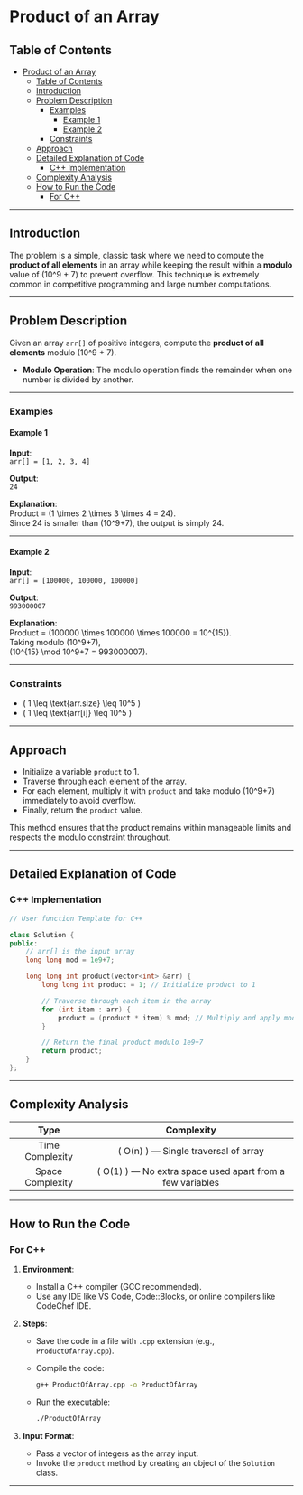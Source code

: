 # Product of an Array

## Table of Contents

- [Product of an Array](#product-of-an-array)
  - [Table of Contents](#table-of-contents)
  - [Introduction](#introduction)
  - [Problem Description](#problem-description)
    - [Examples](#examples)
      - [Example 1](#example-1)
      - [Example 2](#example-2)
    - [Constraints](#constraints)
  - [Approach](#approach)
  - [Detailed Explanation of Code](#detailed-explanation-of-code)
    - [C++ Implementation](#c-implementation)
  - [Complexity Analysis](#complexity-analysis)
  - [How to Run the Code](#how-to-run-the-code)
    - [For C++](#for-c)

---

## Introduction

The problem is a simple, classic task where we need to compute the **product of all elements** in an array while keeping the result within a **modulo** value of \(10^9 + 7\) to prevent overflow. This technique is extremely common in competitive programming and large number computations.

---

## Problem Description

Given an array `arr[]` of positive integers, compute the **product of all elements** modulo \(10^9 + 7\).

- **Modulo Operation**: The modulo operation finds the remainder when one number is divided by another.

---

### Examples

#### Example 1

**Input**:  
`arr[] = [1, 2, 3, 4]`

**Output**:  
`24`

**Explanation**:  
Product = \(1 \times 2 \times 3 \times 4 = 24\).  
Since 24 is smaller than \(10^9+7\), the output is simply 24.

---

#### Example 2

**Input**:  
`arr[] = [100000, 100000, 100000]`

**Output**:  
`993000007`

**Explanation**:  
Product = \(100000 \times 100000 \times 100000 = 10^{15}\).  
Taking modulo \(10^9+7\),  
\(10^{15} \mod 10^9+7 = 993000007\).

---

### Constraints

- \( 1 \leq \text{arr.size} \leq 10^5 \)
- \( 1 \leq \text{arr[i]} \leq 10^5 \)

---

## Approach

- Initialize a variable `product` to 1.
- Traverse through each element of the array.
- For each element, multiply it with `product` and take modulo \(10^9+7\) immediately to avoid overflow.
- Finally, return the `product` value.

This method ensures that the product remains within manageable limits and respects the modulo constraint throughout.

---

## Detailed Explanation of Code

### C++ Implementation

```cpp
// User function Template for C++

class Solution {
public:
    // arr[] is the input array
    long long mod = 1e9+7;

    long long int product(vector<int> &arr) {
        long long int product = 1; // Initialize product to 1

        // Traverse through each item in the array
        for (int item : arr) {
            product = (product * item) % mod; // Multiply and apply modulo
        }

        // Return the final product modulo 1e9+7
        return product;
    }
};
```

---

## Complexity Analysis

|       Type       |                         Complexity                          |
| :--------------: | :---------------------------------------------------------: |
| Time Complexity  |           \( O(n) \) — Single traversal of array            |
| Space Complexity | \( O(1) \) — No extra space used apart from a few variables |

---

## How to Run the Code

### For C++

1. **Environment**:

   - Install a C++ compiler (GCC recommended).
   - Use any IDE like VS Code, Code::Blocks, or online compilers like CodeChef IDE.

2. **Steps**:

   - Save the code in a file with `.cpp` extension (e.g., `ProductOfArray.cpp`).
   - Compile the code:

     ```bash
     g++ ProductOfArray.cpp -o ProductOfArray
     ```

   - Run the executable:

     ```bash
     ./ProductOfArray
     ```

3. **Input Format**:
   - Pass a vector of integers as the array input.
   - Invoke the `product` method by creating an object of the `Solution` class.

---
